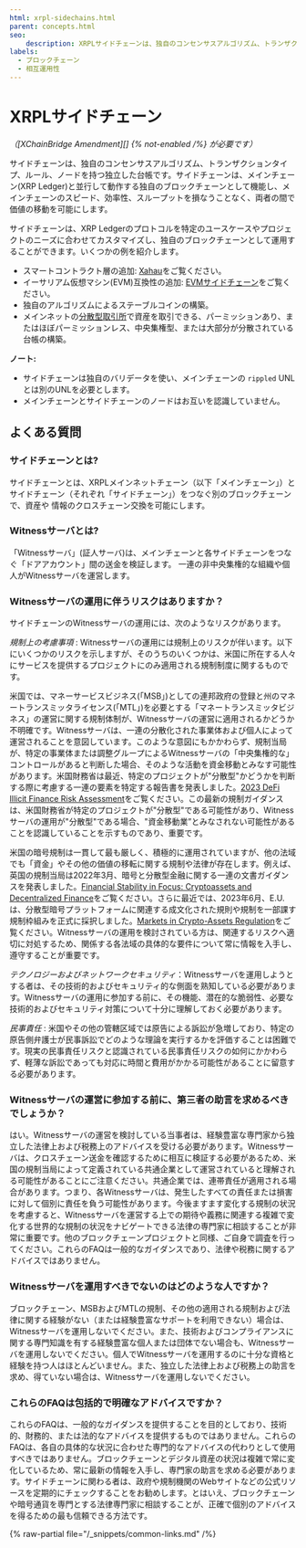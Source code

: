 ```yaml
---
html: xrpl-sidechains.html
parent: concepts.html
seo:
    description: XRPLサイドチェーンは、独自のコンセンサスアルゴリズム、トランザクションタイプ、ルールを持つ独立した台帳です。
labels:
  - ブロックチェーン
  - 相互運用性
---
```

# XRPLサイドチェーン

_（[XChainBridge Amendment][] {% not-enabled /%} が必要です）_

サイドチェーンは、独自のコンセンサスアルゴリズム、トランザクションタイプ、ルール、ノードを持つ独立した台帳です。サイドチェーンは、メインチェーン(XRP Ledger)と並行して動作する独自のブロックチェーンとして機能し、メインチェーンのスピード、効率性、スループットを損なうことなく、両者の間で価値の移動を可能にします。

サイドチェーンは、XRP Ledgerのプロトコルを特定のユースケースやプロジェクトのニーズに合わせてカスタマイズし、独自のブロックチェーンとして運用することができます。いくつかの例を紹介します。

* スマートコントラクト層の追加: [Xahau](https://xahau.network/)をご覧ください。
* イーサリアム仮想マシン(EVM)互換性の追加: [EVMサイドチェーン](https://opensource.ripple.com/docs/evm-sidechain/intro-to-evm-sidechain/)をご覧ください。
* 独自のアルゴリズムによるステーブルコインの構築。
* メインネットの[分散型取引所](../tokens/decentralized-exchange/index.md)で資産を取引できる、パーミッションあり、またはほぼパーミッションレス、中央集権型、または大部分が分散されている台帳の構築。


**ノート:**

  - サイドチェーンは独自のバリデータを使い、メインチェーンの `rippled` UNL とは別のUNLを必要とします。
  - メインチェーンとサイドチェーンのノードはお互いを認識していません。


## よくある質問

### サイドチェーンとは?

サイドチェーンとは、XRPLメインネットチェーン（以下「メインチェーン」）とサイドチェーン（それぞれ「サイドチェーン」）をつなぐ別のブロックチェーンで、資産や 情報のクロスチェーン交換を可能にします。


### Witnessサーバとは?

「Witnessサーバ」(証人サーバ)は、メインチェーンと各サイドチェーンをつなぐ「ドアアカウント」間の送金を検証します。 一連の非中央集権的な組織や個人がWitnessサーバを運営します。


### Witnessサーバの運用に伴うリスクはありますか？

サイドチェーンのWitnessサーバの運用には、次のようなリスクがあります。

_規制上の考慮事項_ : Witnessサーバの運用には規制上のリスクが伴います。以下にいくつかのリスクを示しますが、そのうちのいくつかは、米国に所在する人々にサービスを提供するプロジェクトにのみ適用される規制制度に関するものです。

米国では、マネーサービスビジネス(「MSB」)としての連邦政府の登録と州のマネートランスミッタライセンス(「MTL」)を必要とする「マネートランスミッタビジネス」の運営に関する規制体制が、Witnessサーバの運営に適用されるかどうか不明確です。Witnessサーバは、一連の分散化された事業体および個人によって運営されることを意図しています。このような意図にもかかわらず、規制当局が、特定の事業体または調整グループによるWitnessサーバの「中央集権的な」コントロールがあると判断した場合、そのような活動を資金移動とみなす可能性があります。米国財務省は最近、特定のプロジェクトが"分散型"かどうかを判断する際に考慮する一連の要素を特定する報告書を発表しました。[2023 DeFi Illicit Finance Risk Assessment](https://home.treasury.gov/news/press-releases/jy1391)をご覧ください。この最新の規制ガイダンスは、米国財務省が特定のプロジェクトが"分散型"である可能性があり、Witnessサーバの運用が"分散型"である場合、"資金移動業”とみなされない可能性があることを認識していることを示すものであり、重要です。

米国の暗号規制は一貫して最も厳しく、積極的に運用されていますが、他の法域でも「資金」やその他の価値の移転に関する規制や法律が存在します。例えば、英国の規制当局は2022年3月、暗号と分散型金融に関する一連の文書ガイダンスを発表しました。[Financial Stability in Focus: Cryptoassets and Decentralized Finance](https://www.bankofengland.co.uk/financial-stability-in-focus/2022/march-2022)をご覧ください。さらに最近では、2023年6月、E.U.は、分散型暗号プラットフォームに関連する成文化された規則や規制を一部課す規制枠組みを正式に採択しました。[Markets in Crypto-Assets Regulation](https://www.esma.europa.eu/esmas-activities/digital-finance-and-innovation/markets-crypto-assets-regulation-mica)をご覧ください。Witnessサーバの運用を検討されている方は、関連するリスクへ適切に対処するため、関係する各法域の具体的な要件について常に情報を入手し、遵守することが重要です。

_テクノロジーおよびネットワークセキュリティ_：Witnessサーバを運用しようとする者は、その技術的およびセキュリティ的な側面を熟知している必要があります。Witnessサーバの運用に参加する前に、その機能、潜在的な脆弱性、必要な技術的およびセキュリティ対策について十分に理解しておく必要があります。

_民事責任_ : 米国やその他の管轄区域では原告による訴訟が急増しており、特定の原告側弁護士が民事訴訟でどのような理論を実行するかを評価することは困難です。現実の民事責任リスクと認識されている民事責任リスクの如何にかかわらず、軽薄な訴訟であっても対応に時間と費用がかかる可能性があることに留意する必要があります。


### Witnessサーバの運営に参加する前に、第三者の助言を求めるべきでしょうか？

はい。Witnessサーバの運営を検討している当事者は、経験豊富な専門家から独立した法律上および税務上のアドバイスを受ける必要があります。Witnessサーバは、クロスチェーン送金を確認するために相互に検証する必要があるため、米国の規制当局によって定義されている共通企業として運営されていると理解される可能性があることにご注意ください。共通企業では、連帯責任が適用される場合があります。つまり、各Witnessサーバは、発生したすべての責任または損害に対して個別に責任を負う可能性があります。今後ますます変化する規制の状況を考慮すると、Witnessサーバを運営する上での期待や義務に関連する複雑で変化する世界的な規制の状況をナビゲートできる法律の専門家に相談することが非常に重要です。他のブロックチェーンプロジェクトと同様、ご自身で調査を行ってください。これらのFAQは一般的なガイダンスであり、法律や税務に関するアドバイスではありません。


### Witnessサーバを運用すべきでないのはどのような人ですか？

ブロックチェーン、MSBおよびMTLの規制、その他の適用される規制および法律に関する経験がない（または経験豊富なサポートを利用できない）場合は、Witnessサーバを運用しないでください。また、技術およびコンプライアンスに関する専門知識を有する経験豊富な個人または団体でない場合も、Witnessサーバを運用しないでください。個人でWitnessサーバを運用するのに十分な資格と経験を持つ人はほとんどいません。また、独立した法律上および税務上の助言を求め、得ていない場合は、Witnessサーバを運用しないでください。


### これらのFAQは包括的で明確なアドバイスですか？

これらのFAQは、一般的なガイダンスを提供することを目的としており、技術的、財務的、または法的なアドバイスを提供するものではありません。これらのFAQは、各自の具体的な状況に合わせた専門的なアドバイスの代わりとして使用すべきではありません。ブロックチェーンとデジタル資産の状況は複雑で常に変化しているため、常に最新の情報を入手し、専門家の助言を求める必要があります。サイドチェーンに関わる者は、政府や規制機関のWebサイトなどの公式リソースを定期的にチェックすることをお勧めします。とはいえ、ブロックチェーンや暗号通貨を専門とする法律専門家に相談することが、正確で個別のアドバイスを得るための最も信頼できる方法です。

{% raw-partial file="/_snippets/common-links.md" /%}
